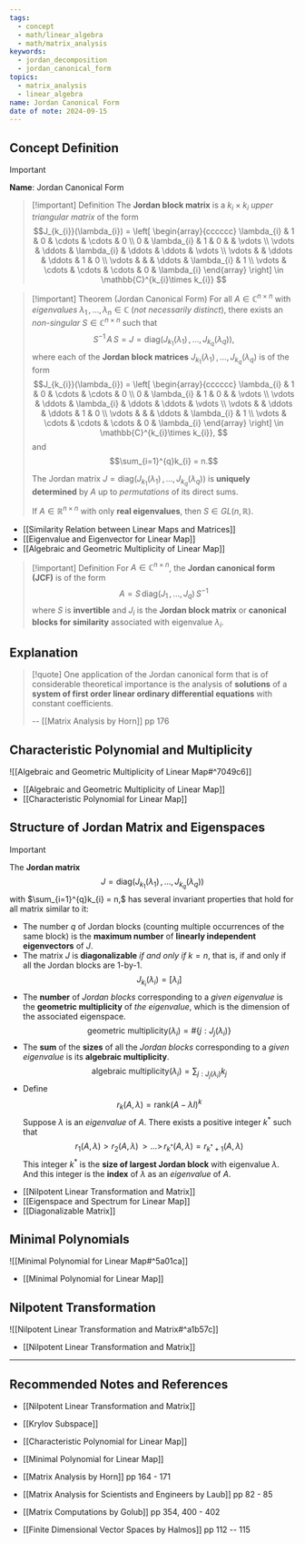 ```yaml
---
tags:
  - concept
  - math/linear_algebra
  - math/matrix_analysis
keywords:
  - jordan_decomposition
  - jordan_canonical_form
topics:
  - matrix_analysis
  - linear_algebra
name: Jordan Canonical Form
date of note: 2024-09-15
---
```


## Concept Definition

>[!important]
>**Name**: Jordan Canonical Form

>[!important] Definition
>The **Jordan block matrix** is a $k_{i} \times k_{i}$ *upper triangular matrix* of the form
>$$J_{k_{i}}(\lambda_{i}) = \left[
>\begin{array}{cccccc}
> \lambda_{i} & 1 & 0 & \cdots & \cdots & 0 \\
> 0 & \lambda_{i}  & 1 & 0 &  & \vdots \\
> \vdots & \ddots & \lambda_{i} & \ddots & \ddots & \vdots \\
> \vdots &  & \ddots & \ddots & 1 & 0 \\
> \vdots &  & & \ddots & \lambda_{i}  & 1 \\
> \vdots & \cdots &   \cdots  &  \cdots  & 0 & \lambda_{i}
>\end{array}
>\right] \in \mathbb{C}^{k_{i}\times k_{i}}
>$$

>[!important] Theorem (Jordan Canonical Form)
>For all $A\in \mathbb{C}^{n\times n}$ with *eigenvalues* $\lambda_{1} \,{,}\ldots{,}\,\lambda_{n}\in \mathbb{C}$ (*not necessarily distinct*), there exists an *non-singular* $S\in \mathbb{C}^{n\times n}$ such that 
>$$
>S^{-1}\,A\,S = J = \text{diag}\left(J_{k_{1}}(\lambda_{1})\,{,}\ldots{,}\,J_{k_{q}}(\lambda_{q})\right),
>$$
>where each of the **Jordan block matrices** $J_{k_{1}}(\lambda_{1})\,{,}\ldots{,}\,J_{k_{q}}(\lambda_{q})$ is of the form
>$$J_{k_{i}}(\lambda_{i}) = \left[
>\begin{array}{cccccc}
> \lambda_{i} & 1 & 0 & \cdots & \cdots & 0 \\
> 0 & \lambda_{i}  & 1 & 0 &  & \vdots \\
> \vdots & \ddots & \lambda_{i} & \ddots & \ddots & \vdots \\
> \vdots &  & \ddots & \ddots & 1 & 0 \\
> \vdots &  & & \ddots & \lambda_{i}  & 1 \\
> \vdots & \cdots &   \cdots  &  \cdots  & 0 & \lambda_{i}
>\end{array}
>\right] \in \mathbb{C}^{k_{i}\times k_{i}},
>$$
>and $$\sum_{i=1}^{q}k_{i} = n.$$
>
>The Jordan matrix $J = \text{diag}\left(J_{k_{1}}(\lambda_{1})\,{,}\ldots{,}\,J_{k_{q}}(\lambda_{q})\right)$ is **uniquely determined** by $A$ up to *permutations* of its direct sums.
>
>If $A\in \mathbb{R}^{n\times n}$ with only **real eigenvalues**, then $S\in GL(n,\mathbb{R})$.

- [[Similarity Relation between Linear Maps and Matrices]]
- [[Eigenvalue and Eigenvector for Linear Map]]
- [[Algebraic and Geometric Multiplicity of Linear Map]]

>[!important] Definition
>For $A\in \mathbb{C}^{n\times n}$, the **Jordan canonical form (JCF)** is of the form
>$$
> A = S\,\text{diag}\left(J_{1} \,{,}\ldots{,}\,J_{q}\right)\, S^{-1}
>$$
>where $S$ is **invertible** and $J_{i}$ is the **Jordan block matrix** or **canonical blocks for similarity** associated with eigenvalue $\lambda_{i}$.


## Explanation

>[!quote]
>One application of the Jordan canonical form that is of considerable theoretical importance is the analysis of **solutions** of a **system of first order linear ordinary differential equations** with constant coefficients.
>
>-- [[Matrix Analysis by Horn]] pp 176


## Characteristic Polynomial and Multiplicity 

![[Algebraic and Geometric Multiplicity of Linear Map#^7049c6]]

- [[Algebraic and Geometric Multiplicity of Linear Map]]
- [[Characteristic Polynomial for Linear Map]]


## Structure of Jordan Matrix and Eigenspaces

>[!important]
>The **Jordan matrix** 
>$$
>J = \text{diag}\left(J_{k_{1}}(\lambda_{1})\,{,}\ldots{,}\,J_{k_{q}}(\lambda_{q})\right)
>$$
>with $\sum_{i=1}^{q}k_{i} = n,$ has several invariant properties that hold for all matrix similar to it:
>- The number $q$ of Jordan blocks (counting multiple occurrences of the same block) is the **maximum number** of **linearly independent eigenvectors** of $J$.
>- The matrix $J$ is **diagonalizable** *if and only if* $k = n$, that is, if and only if all the Jordan blocks are $1$-by-$1$. $$J_{k_{i}}(\lambda_{i}) = [\lambda_{i}]$$
>- The **number** of *Jordan blocks* corresponding to a *given eigenvalue* is the **geometric multiplicity** of *the eigenvalue*, which is the dimension of the associated eigenspace.  $$\text{geometric multiplicity}(\lambda_{i}) = \#\{j: J_{j}(\lambda_{i})\}$$
>- The **sum** of the **sizes** of all the *Jordan blocks* corresponding to a *given eigenvalue* is its **algebraic multiplicity**. $$\text{algebraic multiplicity}(\lambda_{i}) = \sum_{j: J_{j}(\lambda_{i})}k_{j}$$
>- Define $$r_{k}(A, \lambda) = \text{rank}\left(A - \lambda I\right)^{k}$$ Suppose $\lambda$ is an *eigenvalue* of $A$. There exists a positive integer $k^{*}$ such that $$r_{1}(A, \lambda) > r_{2}(A, \lambda) \,{>}\ldots{>}\, r_{k^{*}}(A, \lambda) = r_{k^{*}+1}(A, \lambda)$$ This integer $k^{*}$ is the **size of largest Jordan block** with eigenvalue $\lambda$. And this integer is the **index** of $\lambda$ as an *eigenvalue* of $A$.

- [[Nilpotent Linear Transformation and Matrix]]
- [[Eigenspace and Spectrum for Linear Map]]
- [[Diagonalizable Matrix]]

## Minimal Polynomials

![[Minimal Polynomial for Linear Map#^5a01ca]]

- [[Minimal Polynomial for Linear Map]]


## Nilpotent Transformation

![[Nilpotent Linear Transformation and Matrix#^a1b57c]]

- [[Nilpotent Linear Transformation and Matrix]]



-----------
##  Recommended Notes and References



- [[Nilpotent Linear Transformation and Matrix]]
- [[Krylov Subspace]]
- [[Characteristic Polynomial for Linear Map]]
- [[Minimal Polynomial for Linear Map]]


- [[Matrix Analysis by Horn]] pp 164 - 171
- [[Matrix Analysis for Scientists and Engineers by Laub]] pp 82 - 85
- [[Matrix Computations by Golub]] pp 354, 400 - 402
- [[Finite Dimensional Vector Spaces by Halmos]] pp 112 -- 115